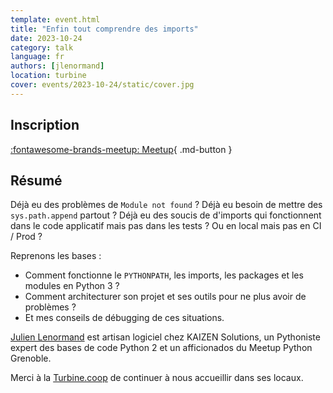 ```yaml
---
template: event.html
title: "Enfin tout comprendre des imports"
date: 2023-10-24
category: talk
language: fr
authors: [jlenormand]
location: turbine
cover: events/2023-10-24/static/cover.jpg
---
```


## Inscription

[:fontawesome-brands-meetup: Meetup](https://www.meetup.com/fr-FR/groupe-dutilisateurs-python-grenoble/events/296588093/){ .md-button }

## Résumé

Déjà eu des problèmes de `Module not found` ? Déjà eu besoin de mettre des `sys.path.append` partout ? Déjà eu des soucis de d'imports qui fonctionnent dans le code applicatif mais pas dans les tests ? Ou en local mais pas en CI / Prod ?

Reprenons les bases :
- Comment fonctionne le `PYTHONPATH`, les imports, les packages et les modules en Python 3 ?
- Comment architecturer son projet et ses outils pour ne plus avoir de problèmes ?
- Et mes conseils de débugging de ces situations.

[Julien Lenormand](https://www.linkedin.com/in/julien-lenormand) est artisan logiciel chez KAIZEN Solutions, un Pythoniste expert des bases de code Python 2 et un afficionados du Meetup Python Grenoble.

Merci à la [Turbine.coop](https://turbine.coop/) de continuer à nous accueillir dans ses locaux.
